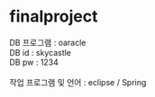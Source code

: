 # finalproject

DB 프로그램 : oaracle <br>
DB id : skycastle <br>
DB pw : 1234
<br> <br>
작업 프로그램 및 언어 : eclipse / Spring
